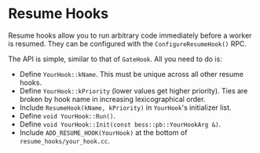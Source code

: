 # Resume Hooks
Resume hooks allow you to run arbitrary code immediately before a worker is
resumed. They can be configured with the `ConfigureResumeHook()` RPC.

The API is simple, similar to that of `GateHook`. All you need to do is:

- Define `YourHook::kName`. This must be unique across all other resume hooks.
- Define `YourHook::kPriority` (lower values get higher priority). Ties are broken by hook name in increasing lexicographical order.
- Include `ResumeHook(kName, kPriority)` in `YourHook`'s initializer list.
- Define `void YourHook::Run()`.
- Define `void YourHook::Init(const bess::pb::YourHookArg &)`.
- Include `ADD_RESUME_HOOK(YourHook)` at the bottom of `resume_hooks/your_hook.cc`.
